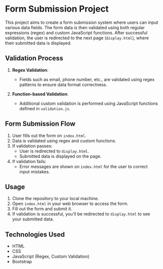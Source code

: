# Form Submission Project

This project aims to create a form submission system where users can input various data fields. The form data is then validated using both regular expressions (regex) and custom JavaScript functions. After successful validation, the user is redirected to the next page (`display.html`), where their submitted data is displayed.

 

## Validation Process

1. **Regex Validation**:
   - Fields such as email, phone number, etc., are validated using regex patterns to ensure data format correctness.

2. **Function-based Validation**:
   - Additional custom validation is performed using JavaScript functions defined in `validation.js`.

## Form Submission Flow

1. User fills out the form on `index.html`.
2. Data is validated using regex and custom functions.
3. If validation passes:
   - User is redirected to `display.html`.
   - Submitted data is displayed on the page.
4. If validation fails:
   - Error messages are shown on `index.html` for the user to correct input mistakes.

## Usage

1. Clone the repository to your local machine.
2. Open `index.html` in your web browser to access the form.
3. Fill out the form and submit it.
4. If validation is successful, you'll be redirected to `display.html` to see your submitted data.

## Technologies Used

- HTML
- CSS
- JavaScript (Regex, Custom Validation)
- Bootstrap

 
